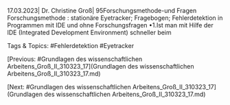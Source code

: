 17.03.2023| Dr. Christine Groß| 95Forschungsmethode-und Fragen
Forschungsmethode : 
stationäre Eyetracker; Fragebogen; Fehlerdetektion in Programmen mit IDE und ohne
Forschungsfragen
•1.Ist man mit Hilfe der IDE (Integrated Development Environment) schneller beim 

   Tags & Topics:
   #Fehlerdetektion
   #Eyetracker

[Previous: #Grundlagen des wissenschaftlichen Arbeitens_Groß_II_310323_17](Grundlagen des wissenschaftlichen Arbeitens_Groß_II_310323_17.md)

[Next: #Grundlagen des wissenschaftlichen Arbeitens_Groß_II_310323_17](Grundlagen des wissenschaftlichen Arbeitens_Groß_II_310323_17.md)